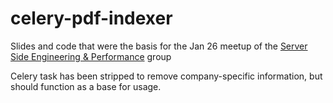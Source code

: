 # celery-pdf-indexer

Slides and code that were the basis for the Jan 26 meetup of the 
[Server Side Engineering &amp; Performance](https://www.meetup.com/Maine-Server-Side-Engineering-and-Performance-Meetup/events/234733550/) group 

Celery task has been stripped to remove company-specific information, but should function as a base for
usage.

